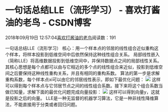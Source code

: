 
# 一句话总结LLE（流形学习） - 喜欢打酱油的老鸟 - CSDN博客


2018年09月19日 12:57:04[喜欢打酱油的老鸟](https://me.csdn.net/weixin_42137700)阅读数：191


一句话总结LLE（流形学习）
核心：用一个样本点的邻居的线性组合近似重构这个样本，将样本投影到低维空间中后依然保持这种线性组合关系。
局部线性嵌入（简称LLE）将高维数据投影到低维空间中，并保持数据点之间的局部线性关系。其核心思想是每个点都可以由与它相近的多个点的线性组合来近似，投影到低维空间之后要保持这种线性重构关系，并且有相同的重构系数。
算法的第一步是求解重构系数，每个样本点xi可以由它的邻居线性表示，即如下最优化问题：
![](https://img-blog.csdn.net/20180919125633453?watermark/2/text/aHR0cHM6Ly9ibG9nLmNzZG4ubmV0L3dlaXhpbl80MjEzNzcwMA==/font/5a6L5L2T/fontsize/400/fill/I0JBQkFCMA==/dissolve/70)
这样可以得到每个样本点与它邻居节点之间的线性组合系数。接下来将这个组合系数当做已知量，求解下面的最优化问题完成向量投影：
![](https://img-blog.csdn.net/20180919125650155?watermark/2/text/aHR0cHM6Ly9ibG9nLmNzZG4ubmV0L3dlaXhpbl80MjEzNzcwMA==/font/5a6L5L2T/fontsize/400/fill/I0JBQkFCMA==/dissolve/70)
这样可以得到向量y，这就是投影之后的向量。
LLE是一种无监督的机器学习算法，它是一种非线性降维算法，不能直接用于分类或者回归问题。



